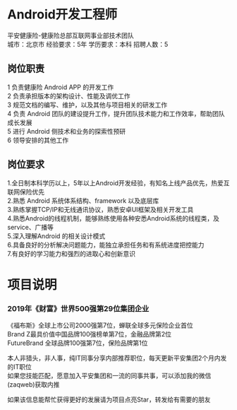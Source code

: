 # Android开发工程师
平安健康险-健康险总部互联网事业部技术团队  
城市：北京市 经验要求：5年 学历要求：本科  招聘人数：5

## 岗位职责
1	负责健康险 Android APP 的开发工作   
2	负责承担版本的架构设计、性能及调优工作   
3	规范文档的编写、维护，以及其他与项目相关的研发工作   
4	负责 Android 团队的建设提升工作，提升团队技术能力和工作效率，帮助团队成长发展   
5	进行 Android 侧技术和业务的探索性预研   
6      领导安排的其他工作

## 岗位要求
1.全日制本科学历以上，5年以上Android开发经验，有知名上线产品优先，热爱互联网保险优先   
2.熟悉 Android 系统体系结构、framework 以及底层库   
3.熟练掌握TCP/IP和无线通讯协议，熟悉安卓UI框架及相关开发工具   
4.熟悉Android的线程机制，能够熟练使用各种安悉Android系统的线程类，及service、广播等   
5.深入理解Android 的相关设计模式   
6.具备良好的分析解决问题能力，能独立承担任务和有系统进度把控能力   
7.有良好的学习能力和强烈的进取心和创新意识

# 项目说明

### 2019年《财富》世界500强第29位集团企业
《福布斯》全球上市公司2000强第7位，蝉联全球多元保险企业首位  
Brand Z最具价值中国品牌100强榜单第7位，金融品牌第2位  
FutureBrand 全球品牌100强第7位，保险品牌第1位

本人非猎头，非人事，纯IT同事分享内部推荐职位，每天更新平安集团2个月内发的IT职位  
如果您技能匹配，愿意加入平安集团和一流的同事共事，可以添加我的微信(zaqweb)获取内推 

如果该信息能帮忙获得更好的发展请为项目点亮Star，转发给有需要的朋友




